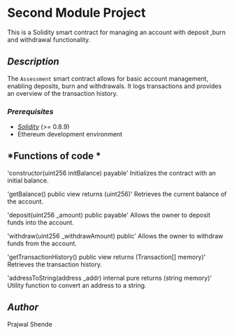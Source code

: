 # Second Module Project 

This is a Solidity smart contract for managing an account with deposit ,burn and withdrawal functionality.

## *Description*

The `Assessment` smart contract allows for basic account management, enabling deposits, burn and withdrawals. It logs transactions and provides an overview of the transaction history.


### *Prerequisites*

- [*Solidity*](https://soliditylang.org/) (>= 0.8.9)
- Ethereum development environment

## *Functions of code *

'constructor(uint256 initBalance) payable'
Initializes the contract with an initial balance.

'getBalance() public view returns (uint256)'
Retrieves the current balance of the account.

'deposit(uint256 _amount) public payable'
Allows the owner to deposit funds into the account.

'withdraw(uint256 _withdrawAmount) public'
Allows the owner to withdraw funds from the account.

'getTransactionHistory() public view returns (Transaction[] memory)'
Retrieves the transaction history.

'addressToString(address _addr) internal pure returns (string memory)'
Utility function to convert an address to a string.

## *Author*
Prajwal Shende
